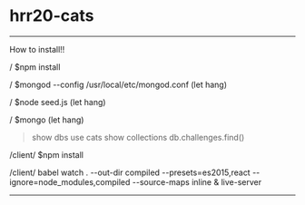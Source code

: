 # hrr20-cats


*************************************
How to install!!

/
$npm install

/
$mongod --config /usr/local/etc/mongod.conf
(let hang)

/
$node seed.js
(let hang)

/
$mongo
(let hang)
>show dbs
>use cats
>show collections
>db.challenges.find()


/client/
$npm install

/client/
babel watch . --out-dir compiled --presets=es2015,react --ignore=node_modules,compiled --source-maps inline & live-server
*************************************



